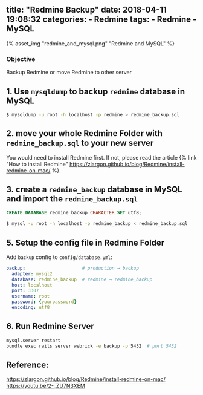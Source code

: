 title: "Redmine Backup"
date: 2018-04-11 19:08:32
categories:
	- Redmine
tags:
	- Redmine
	- MySQL
---

{% asset_img "redmine_and_mysql.png" "Redmine and MySQL" %}

### Objective

Backup Redmine or move Redmine to other server

## 1. Use `mysqldump` to backup `redmine` database in MySQL

``` bash
$ mysqldump -u root -h localhost -p redmine > redmine_backup.sql
```

<script src="https://asciinema.org/a/0xyeGjbQi6YVOUL8oHy2KUGmr.js" id="asciicast-0xyeGjbQi6YVOUL8oHy2KUGmr" async></script>

## 2. move your whole Redmine Folder with `redmine_backup.sql` to your new server

You would need to install Redmine first. If not, please read the article {% link "How to install Redmine" https://zlargon.github.io/blog/Redmine/install-redmine-on-mac/ %}.

## 3. create a `redmine_backup` database in MySQL and import the `redmine_backup.sql`

``` sql
CREATE DATABASE redmine_backup CHARACTER SET utf8;
```

``` bash
$ mysql -u root -h localhost -p redmine_backup < redmine_backup.sql
```

<script src="https://asciinema.org/a/asV0WMtsamiQ8YVEBRYQixCkR.js" id="asciicast-asV0WMtsamiQ8YVEBRYQixCkR" async></script>

## 5. Setup the config file in Redmine Folder

Add `backup` config to `config/database.yml`:

``` yml
backup:                     # production → backup
  adapter: mysql2
  database: redmine_backup  # redmine → redmine_backup
  host: localhost
  port: 3307
  username: root
  password: {yourpassword}
  encoding: utf8
```

<script src="https://asciinema.org/a/idldIYm2SiKm3aF1REqJ0wyY8.js" id="asciicast-idldIYm2SiKm3aF1REqJ0wyY8" async></script>

## 6. Run Redmine Server

``` bash
mysql.server restart
bundle exec rails server webrick -e backup -p 5432  # port 5432
```

## Reference:

https://zlargon.github.io/blog/Redmine/install-redmine-on-mac/
https://youtu.be/2-_ZU7N3XEM
